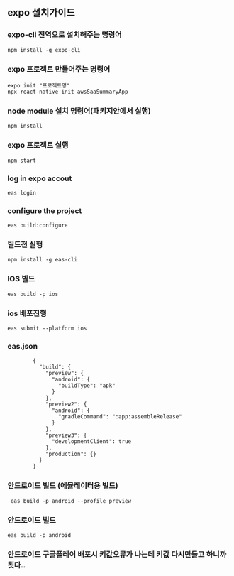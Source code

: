 ## expo 설치가이드
### expo-cli 전역으로 설치해주는 명령어
    npm install -g expo-cli 

### expo 프로젝트 만들어주는 명령어
    expo init "프로젝트명"
    npx react-native init awsSaaSummaryApp
    
### node module 설치 명령어(패키지안에서 실행)
    npm install
     
### expo 프로젝트 실행
    npm start
    
### log in expo accout
    eas login

### configure the project
    eas build:configure
    
### 빌드전 실행
    npm install -g eas-cli

### IOS 빌드
    eas build -p ios

### ios 배포진행
    eas submit --platform ios 

### eas.json
            {
              "build": {
                "preview": {
                  "android": {
                    "buildType": "apk"
                  }
                },
                "preview2": {
                  "android": {
                    "gradleCommand": ":app:assembleRelease"
                  }
                },
                "preview3": {
                  "developmentClient": true
                },
                "production": {}
              }
            }


### 안드로이드 빌드 (에뮬레이터용 빌드)
     eas build -p android --profile preview
     
### 안드로이드 빌드 
    eas build -p android

### 안드로이드 구글플레이 배포시 키값오류가 나는데 키값 다시만들고 하니까 됫다..
